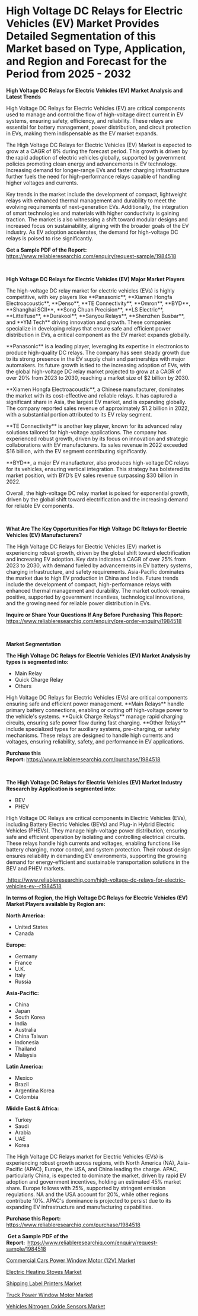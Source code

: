 <p><h1>High Voltage DC Relays for Electric Vehicles (EV) Market Provides Detailed Segmentation of this Market based on Type, Application, and Region and Forecast for the Period from 2025 - 2032</h1></p><p><strong>High Voltage DC Relays for Electric Vehicles (EV) Market Analysis and Latest Trends</strong></p>
<p><p>High Voltage DC Relays for Electric Vehicles (EV) are critical components used to manage and control the flow of high-voltage direct current in EV systems, ensuring safety, efficiency, and reliability. These relays are essential for battery management, power distribution, and circuit protection in EVs, making them indispensable as the EV market expands.</p><p>The High Voltage DC Relays for Electric Vehicles (EV) Market is expected to grow at a CAGR of 8% during the forecast period. This growth is driven by the rapid adoption of electric vehicles globally, supported by government policies promoting clean energy and advancements in EV technology. Increasing demand for longer-range EVs and faster charging infrastructure further fuels the need for high-performance relays capable of handling higher voltages and currents.</p><p>Key trends in the market include the development of compact, lightweight relays with enhanced thermal management and durability to meet the evolving requirements of next-generation EVs. Additionally, the integration of smart technologies and materials with higher conductivity is gaining traction. The market is also witnessing a shift toward modular designs and increased focus on sustainability, aligning with the broader goals of the EV industry. As EV adoption accelerates, the demand for high-voltage DC relays is poised to rise significantly.</p></p>
<p><strong>Get a Sample PDF of the Report:&nbsp;</strong> <a href="https://www.reliableresearchiq.com/enquiry/request-sample/1984518?utm_campaign=1896&utm_medium=2&utm_source=Github&utm_content=ia&utm_term=24012025&utm_id=high-voltage-dc-relays-for-electric-vehicles-ev">https://www.reliableresearchiq.com/enquiry/request-sample/1984518</a></p>
<p>&nbsp;</p>
<p><strong>High Voltage DC Relays for Electric Vehicles (EV) Major Market Players</strong></p>
<p><p>The high-voltage DC relay market for electric vehicles (EVs) is highly competitive, with key players like **Panasonic**, **Xiamen Hongfa Electroacoustic**, **Denso**, **TE Connectivity**, **Omron**, **BYD**, **Shanghai SCII**, **Song Chuan Precision**, **LS Electric**, **Littelfuse**, **Durakool**, **Sanyou Relays**, **Shenzhen Busbar**, and **YM Tech** driving innovation and growth. These companies specialize in developing relays that ensure safe and efficient power distribution in EVs, a critical component as the EV market expands globally.</p><p>**Panasonic** is a leading player, leveraging its expertise in electronics to produce high-quality DC relays. The company has seen steady growth due to its strong presence in the EV supply chain and partnerships with major automakers. Its future growth is tied to the increasing adoption of EVs, with the global high-voltage DC relay market projected to grow at a CAGR of over 20% from 2023 to 2030, reaching a market size of $2 billion by 2030.</p><p>**Xiamen Hongfa Electroacoustic**, a Chinese manufacturer, dominates the market with its cost-effective and reliable relays. It has captured a significant share in Asia, the largest EV market, and is expanding globally. The company reported sales revenue of approximately $1.2 billion in 2022, with a substantial portion attributed to its EV relay segment.</p><p>**TE Connectivity** is another key player, known for its advanced relay solutions tailored for high-voltage applications. The company has experienced robust growth, driven by its focus on innovation and strategic collaborations with EV manufacturers. Its sales revenue in 2022 exceeded $16 billion, with the EV segment contributing significantly.</p><p>**BYD**, a major EV manufacturer, also produces high-voltage DC relays for its vehicles, ensuring vertical integration. This strategy has bolstered its market position, with BYD’s EV sales revenue surpassing $30 billion in 2022.</p><p>Overall, the high-voltage DC relay market is poised for exponential growth, driven by the global shift toward electrification and the increasing demand for reliable EV components.</p></p>
<p>&nbsp;</p>
<p><strong>What Are The Key Opportunities For High Voltage DC Relays for Electric Vehicles (EV) Manufacturers?</strong></p>
<p><p>The High Voltage DC Relays for Electric Vehicles (EV) market is experiencing robust growth, driven by the global shift toward electrification and increasing EV adoption. Key data indicates a CAGR of over 25% from 2023 to 2030, with demand fueled by advancements in EV battery systems, charging infrastructure, and safety requirements. Asia-Pacific dominates the market due to high EV production in China and India. Future trends include the development of compact, high-performance relays with enhanced thermal management and durability. The market outlook remains positive, supported by government incentives, technological innovations, and the growing need for reliable power distribution in EVs.</p></p>
<p><strong>Inquire or Share Your Questions If Any Before Purchasing This Report:</strong> <a href="https://www.reliableresearchiq.com/enquiry/pre-order-enquiry/1984518?utm_campaign=1896&utm_medium=2&utm_source=Github&utm_content=ia&utm_term=24012025&utm_id=high-voltage-dc-relays-for-electric-vehicles-ev">https://www.reliableresearchiq.com/enquiry/pre-order-enquiry/1984518</a></p>
<p>&nbsp;</p>
<p><strong>Market Segmentation</strong></p>
<p><strong>The High Voltage DC Relays for Electric Vehicles (EV) Market Analysis by types is segmented into:</strong></p>
<p><ul><li>Main Relay</li><li>Quick Charge Relay</li><li>Others</li></ul></p>
<p><p>High Voltage DC Relays for Electric Vehicles (EVs) are critical components ensuring safe and efficient power management. **Main Relays** handle primary battery connections, enabling or cutting off high-voltage power to the vehicle's systems. **Quick Charge Relays** manage rapid charging circuits, ensuring safe power flow during fast charging. **Other Relays** include specialized types for auxiliary systems, pre-charging, or safety mechanisms. These relays are designed to handle high currents and voltages, ensuring reliability, safety, and performance in EV applications.</p></p>
<p><strong>Purchase this Report:&nbsp;</strong><a href="https://www.reliableresearchiq.com/purchase/1984518?utm_campaign=1896&utm_medium=2&utm_source=Github&utm_content=ia&utm_term=24012025&utm_id=high-voltage-dc-relays-for-electric-vehicles-ev">https://www.reliableresearchiq.com/purchase/1984518</a></p>
<p>&nbsp;</p>
<p><strong>The High Voltage DC Relays for Electric Vehicles (EV) Market Industry Research by Application is segmented into:</strong></p>
<p><ul><li>BEV</li><li>PHEV</li></ul></p>
<p><p>High Voltage DC Relays are critical components in Electric Vehicles (EVs), including Battery Electric Vehicles (BEVs) and Plug-in Hybrid Electric Vehicles (PHEVs). They manage high-voltage power distribution, ensuring safe and efficient operation by isolating and controlling electrical circuits. These relays handle high currents and voltages, enabling functions like battery charging, motor control, and system protection. Their robust design ensures reliability in demanding EV environments, supporting the growing demand for energy-efficient and sustainable transportation solutions in the BEV and PHEV markets.</p></p>
<p><a href="https://www.reliableresearchiq.com/high-voltage-dc-relays-for-electric-vehicles-ev--r1984518?utm_campaign=1896&utm_medium=2&utm_source=Github&utm_content=ia&utm_term=24012025&utm_id=high-voltage-dc-relays-for-electric-vehicles-ev">&nbsp;https://www.reliableresearchiq.com/high-voltage-dc-relays-for-electric-vehicles-ev--r1984518</a></p>
<p><strong>In terms of Region, the High Voltage DC Relays for Electric Vehicles (EV) Market Players available by Region are:</strong></p>
<p>
    <p> <strong> North America: </strong>
        <ul>
            <li>United States</li>
            <li>Canada</li>
        </ul>
        </p> 
    <p> <strong> Europe: </strong>
        <ul>
            <li>Germany</li>
            <li>France</li>
            <li>U.K.</li>
            <li>Italy</li>
            <li>Russia</li>
        </ul>
        </p> 
    <p> <strong> Asia-Pacific: </strong>
        <ul>
            <li>China</li>
            <li>Japan</li>
            <li>South Korea</li>
            <li>India</li>
            <li>Australia</li>
            <li>China Taiwan</li>
            <li>Indonesia</li>
            <li>Thailand</li>
            <li>Malaysia</li>
        </ul>
        </p> 
    <p> <strong> Latin America: </strong>
        <ul>
            <li>Mexico</li>
            <li>Brazil</li>
            <li>Argentina Korea</li>
            <li>Colombia</li>
        </ul>
        </p> 
    <p> <strong> Middle East & Africa: </strong>
        <ul>
            <li>Turkey</li>
            <li>Saudi</li>
            <li>Arabia</li>
            <li>UAE</li>
            <li>Korea</li>
        </ul>
    </p>
    </p>
<p><p>The High Voltage DC Relays market for Electric Vehicles (EVs) is experiencing robust growth across regions, with North America (NA), Asia-Pacific (APAC), Europe, the USA, and China leading the charge. APAC, particularly China, is expected to dominate the market, driven by rapid EV adoption and government incentives, holding an estimated 45% market share. Europe follows with 25%, supported by stringent emission regulations. NA and the USA account for 20%, while other regions contribute 10%. APAC's dominance is projected to persist due to its expanding EV infrastructure and manufacturing capabilities.</p></p>
<p><strong>Purchase this Report: </strong><a href="https://www.reliableresearchiq.com/purchase/1984518?utm_campaign=1896&utm_medium=2&utm_source=Github&utm_content=ia&utm_term=24012025&utm_id=high-voltage-dc-relays-for-electric-vehicles-ev">https://www.reliableresearchiq.com/purchase/1984518</a></p>
<p>&nbsp;<strong>Get a Sample PDF of the Report:&nbsp;&nbsp;</strong><a href="https://www.reliableresearchiq.com/enquiry/request-sample/1984518?utm_campaign=1896&utm_medium=2&utm_source=Github&utm_content=ia&utm_term=24012025&utm_id=high-voltage-dc-relays-for-electric-vehicles-ev">https://www.reliableresearchiq.com/enquiry/request-sample/1984518</a></p>
<p><strong></strong></p>
<p><p><a href="https://www.linkedin.com/pulse/industry-growth-potential-commercial-cars-power-window-motor-6vrvf?utm_campaign=1896&utm_medium=2&utm_source=Github&utm_content=ia&utm_term=24012025&utm_id=high-voltage-dc-relays-for-electric-vehicles-ev">Commercial Cars Power Window Motor (12V) Market</a></p><p><a href="https://www.linkedin.com/pulse/market-report-years-2025-2032-143-cagrshowing-significant-05kjc?utm_campaign=1896&utm_medium=2&utm_source=Github&utm_content=ia&utm_term=24012025&utm_id=high-voltage-dc-relays-for-electric-vehicles-ev">Electric Heating Stoves Market</a></p><p><a href="https://www.linkedin.com/pulse/detailed-examination-shipping-label-printers-market-size-guyjf?utm_campaign=1896&utm_medium=2&utm_source=Github&utm_content=ia&utm_term=24012025&utm_id=high-voltage-dc-relays-for-electric-vehicles-ev">Shipping Label Printers Market</a></p><p><a href="https://www.linkedin.com/pulse/truck-power-window-motor-market-size-forecast-from-2025-2032-hayze?utm_campaign=1896&utm_medium=2&utm_source=Github&utm_content=ia&utm_term=24012025&utm_id=high-voltage-dc-relays-for-electric-vehicles-ev">Truck Power Window Motor Market</a></p><p><a href="https://github.com/mcmackinj33/Market-Research-Report-List-1/blob/main/vehicles-nitrogen-oxide-sensors-market.md?utm_campaign=1896&utm_medium=2&utm_source=Github&utm_content=ia&utm_term=24012025&utm_id=high-voltage-dc-relays-for-electric-vehicles-ev">Vehicles Nitrogen Oxide Sensors Market</a></p></p>